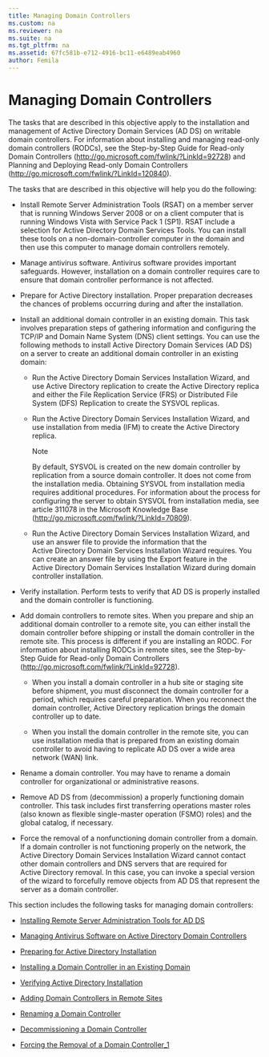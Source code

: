 ```yaml
---
title: Managing Domain Controllers
ms.custom: na
ms.reviewer: na
ms.suite: na
ms.tgt_pltfrm: na
ms.assetid: 67fc581b-e712-4916-bc11-e6489eab4960
author: Femila
---
```

# Managing Domain Controllers
  The tasks that are described in this objective apply to the installation and management of Active Directory Domain Services \(AD DS\) on writable domain controllers. For information about installing and managing read\-only domain controllers \(RODCs\), see the Step\-by\-Step Guide for Read\-only Domain Controllers \([http:\/\/go.microsoft.com\/fwlink\/?LinkId\=92728](http://go.microsoft.com/fwlink/?LinkId=92728)\) and Planning and Deploying Read\-only Domain Controllers \([http:\/\/go.microsoft.com\/fwlink\/?LinkId\=120840](http://go.microsoft.com/fwlink/?LinkId=120840)\).  
  
 The tasks that are described in this objective will help you do the following:  
  
-   Install Remote Server Administration Tools \(RSAT\) on a member server that is running Windows Server 2008 or on a client computer that is running Windows Vista with Service Pack 1 \(SP1\). RSAT include a selection for Active Directory Domain Services Tools. You can install these tools on a non\-domain\-controller computer in the domain and then use this computer to manage domain controllers remotely.  
  
-   Manage antivirus software. Antivirus software provides important safeguards. However, installation on a domain controller requires care to ensure that domain controller performance is not affected.  
  
-   Prepare for Active Directory installation. Proper preparation decreases the chances of problems occurring during and after the installation.  
  
-   Install an additional domain controller in an existing domain. This task involves preparation steps of gathering information and configuring the TCP\/IP and Domain Name System \(DNS\) client settings. You can use the following methods to install Active Directory Domain Services \(AD DS\) on a server to create an additional domain controller in an existing domain:  
  
    -   Run the Active Directory Domain Services Installation Wizard, and use Active Directory replication to create the Active Directory replica and either the File Replication Service \(FRS\) or Distributed File System \(DFS\) Replication to create the SYSVOL replicas.  
  
    -   Run the Active Directory Domain Services Installation Wizard, and use installation from media \(IFM\) to create the Active Directory replica.  
  
        > [!NOTE]  
        >  By default, SYSVOL is created on the new domain controller by replication from a source domain controller. It does not come from the installation media. Obtaining SYSVOL from installation media requires additional procedures. For information about the process for configuring the server to obtain SYSVOL from installation media, see article 311078 in the Microsoft Knowledge Base \([http:\/\/go.microsoft.com\/fwlink\/?LinkId\=70809](http://go.microsoft.com/fwlink/?LinkId=70809)\).  
  
    -   Run the Active Directory Domain Services Installation Wizard, and use an answer file to provide the information that the Active Directory Domain Services Installation Wizard requires. You can create an answer file by using the Export feature in the Active Directory Domain Services Installation Wizard during domain controller installation.  
  
-   Verify installation. Perform tests to verify that AD DS is properly installed and the domain controller is functioning.  
  
-   Add domain controllers to remote sites. When you prepare and ship an additional domain controller to a remote site, you can either install the domain controller before shipping or install the domain controller in the remote site. This process is different if you are installing an RODC. For information about installing RODCs in remote sites, see the Step\-by\-Step Guide for Read\-only Domain Controllers \([http:\/\/go.microsoft.com\/fwlink\/?LinkId\=92728](http://go.microsoft.com/fwlink/?LinkId=92728)\).  
  
    -   When you install a domain controller in a hub site or staging site before shipment, you must disconnect the domain controller for a period, which requires careful preparation. When you reconnect the domain controller, Active Directory replication brings the domain controller up to date.  
  
    -   When you install the domain controller in the remote site, you can use installation media that is prepared from an existing domain controller to avoid having to replicate AD DS over a wide area network \(WAN\) link.  
  
-   Rename a domain controller. You may have to rename a domain controller for organizational or administrative reasons.  
  
-   Remove AD DS from \(decommission\) a properly functioning domain controller. This task includes first transferring operations master roles \(also known as flexible single\-master operation \(FSMO\) roles\) and the global catalog, if necessary.  
  
-   Force the removal of a nonfunctioning domain controller from a domain. If a domain controller is not functioning properly on the network, the Active Directory Domain Services Installation Wizard cannot contact other domain controllers and DNS servers that are required for Active Directory removal. In this case, you can invoke a special version of the wizard to forcefully remove objects from AD DS that represent the server as a domain controller.  
  
 This section includes the following tasks for managing domain controllers:  
  
-   [Installing Remote Server Administration Tools for AD DS](../Topic/Installing-Remote-Server-Administration-Tools-for-AD-DS.md)  
  
-   [Managing Antivirus Software on Active Directory Domain Controllers](../Topic/Managing-Antivirus-Software-on-Active-Directory-Domain-Controllers.md)  
  
-   [Preparing for Active Directory Installation](../Topic/Preparing-for-Active-Directory-Installation.md)  
  
-   [Installing a Domain Controller in an Existing Domain](../Topic/Installing-a-Domain-Controller-in-an-Existing-Domain.md)  
  
-   [Verifying Active Directory Installation](../Topic/Verifying-Active-Directory-Installation.md)  
  
-   [Adding Domain Controllers in Remote Sites](../Topic/Adding-Domain-Controllers-in-Remote-Sites.md)  
  
-   [Renaming a Domain Controller](../Topic/Renaming-a-Domain-Controller.md)  
  
-   [Decommissioning a Domain Controller](../Topic/Decommissioning-a-Domain-Controller.md)  
  
-   [Forcing the Removal of a Domain Controller_1](../Topic/Forcing-the-Removal-of-a-Domain-Controller_1.md)  
  
  